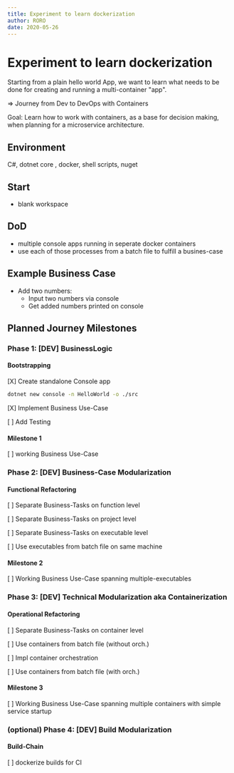 ```yaml
---
title: Experiment to learn dockerization
author: RORO
date: 2020-05-26
---
```


# Experiment to learn dockerization

Starting from a plain hello world App, we want to learn what needs to be done for creating and running a multi-container "app".

=> Journey from Dev to DevOps with Containers

Goal: Learn how to work with containers, as a base for decision making, when planning for a microservice architecture.

## Environment

C#, dotnet core , docker, shell scripts, nuget

## Start

- blank workspace

## DoD

- multiple console apps running in seperate docker containers
- use each of those processes from a batch file to fulfill a busines-case

## Example Business Case

- Add two numbers:
  - Input two numbers via console
  - Get added numbers printed on console

## Planned Journey Milestones

### Phase 1: [DEV] BusinessLogic

#### Bootstrapping

[X] Create standalone Console app

```bash
dotnet new console -n HelloWorld -o ./src
```

[X] Implement Business Use-Case

[ ] Add Testing

#### Milestone 1

[ ] working Business Use-Case

### Phase 2: [DEV] Business-Case Modularization

#### Functional Refactoring

[ ] Separate Business-Tasks on function level

[ ] Separate Business-Tasks on project level

[ ] Separate Business-Tasks on executable level

[ ] Use executables from batch file on same machine

#### Milestone 2

[ ] Working Business Use-Case spanning multiple-executables

### Phase 3: [DEV] Technical Modularization aka Containerization

#### Operational Refactoring

[ ] Separate Business-Tasks on container level

[ ] Use containers from batch file (without orch.)

[ ] Impl container orchestration

[ ] Use containers from batch file (with orch.)

#### Milestone 3

[ ] Working Business Use-Case spanning multiple containers with simple service startup

### (optional) Phase 4: [DEV] Build Modularization

#### Build-Chain

[ ] dockerize builds for CI
